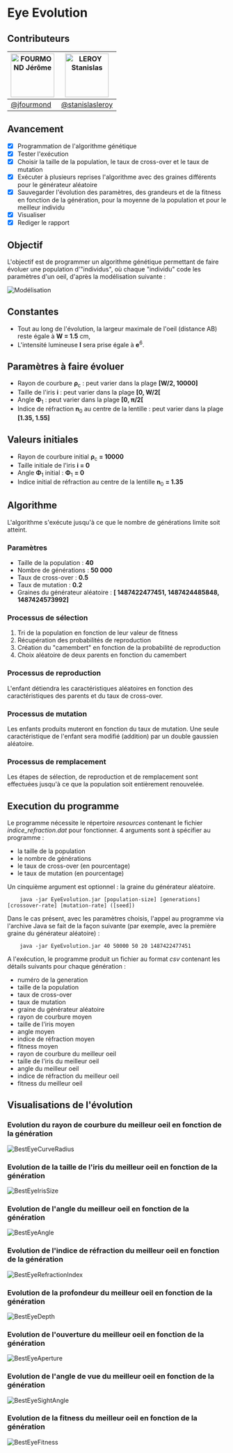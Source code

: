 # Eye Evolution

## Contributeurs

[<img alt="FOURMOND Jérôme" src="https://avatars2.githubusercontent.com/u/15089371" width="100">](https://github.com/jfourmond) | [<img alt="LEROY Stanislas" src="https://avatars3.githubusercontent.com/u/1542829" width="100">](https://github.com/stanislasleroy) |
------------------------|---------------------------|
[@jfourmond](https://github.com/jfourmond	) | [@stanislasleroy](https://github.com/stanislasleroy)

## Avancement

- [x] Programmation de l'algorithme génétique
- [x] Tester l'exécution
- [x] Choisir la taille de la population, le taux de cross-over et le taux de mutation
- [x] Exécuter à plusieurs reprises l'algorithme avec des graines différents pour le générateur aléatoire
- [x] Sauvegarder l'évolution des paramètres, des grandeurs et de la fitness en fonction de la génération, pour la moyenne de la population et pour le meilleur individu
- [x] Visualiser
- [x] Rediger le rapport

## Objectif

L'objectif est de programmer un algorithme génétique permettant de faire évoluer une population d'"individus", où chaque "individu" code les paramètres d'un oeil, d'après la modélisation suivante :

![Modélisation](/Rapport/modelisation.png)

## Constantes

- Tout au long de l'évolution, la largeur maximale de l'oeil (distance AB) reste égale à **W = 1.5** cm,
- L'intensité lumineuse **I** sera prise égale à **e**<sup>6</sup>.

## Paramètres à faire évoluer
- Rayon de courbure **&rho;**<sub>c</sub> : peut varier dans la plage **[W/2, 10000]**
- Taille de l'iris **i** : peut varier dans la plage **[0, W/2[**
- Angle **&Phi;**<sub>1</sub> : peut varier dans la plage **[0, &pi;/2[**
- Indice de réfraction **n**<sub>0</sub> au centre de la lentille : peut varier dans la plage **[1.35, 1.55]**

## Valeurs initiales

- Rayon de courbure initial **&rho;**<sub>c</sub> **= 10000**
- Taille initiale de l'iris **i = 0**
- Angle **&Phi;**<sub>1</sub> initial : **&Phi;**<sub>1</sub> **= 0**
- Indice initial de réfraction au centre de la lentille **n**<sub>0</sub> **= 1.35**

## Algorithme

L'algorithme s'exécute jusqu'à ce que le nombre de générations limite soit atteint.

### Paramètres

- Taille de la population : **40**
- Nombre de générations : **50 000**
- Taux de cross-over : **0.5**
- Taux de mutation : **0.2**
- Graines du générateur aléatoire : **[ 1487422477451, 1487424485848, 1487424573992]**

### Processus de sélection

1. Tri de la population en fonction de leur valeur de fitness
2. Récupération des probabilités de reproduction
3. Création du "camembert" en fonction de la probabilité de reproduction
4. Choix aléatoire de deux parents en fonction du camembert

### Processus de reproduction

L'enfant détiendra les caractéristiques aléatoires en fonction des caractéristiques des parents et du taux de cross-over.

### Processus de mutation

Les enfants produits muteront en fonction du taux de mutation. Une seule caractéristique de l'enfant sera modifié (addition) par un double gaussien aléatoire.

### Processus de remplacement

Les étapes de sélection, de reproduction et de remplacement sont effectuées jusqu'à ce que la population soit entièrement renouvelée.

## Execution du programme

Le programme nécessite le répertoire *resources* contenant le fichier *indice_refraction.dat* pour fonctionner.
4 arguments sont à spécifier au programme : 
- la taille de la population
- le nombre de générations
- le taux de cross-over (en pourcentage)
- le taux de mutation (en pourcentage)

Un cinquième argument est optionnel : la graine du générateur aléatoire.

```
	java -jar EyeEvolution.jar [population-size] [generations] [crossover-rate] [mutation-rate] ([seed])
```	

Dans le cas présent, avec les paramètres choisis, l'appel au programme via l'archive Java se fait de la façon suivante (par exemple, avec la première graine du générateur aléatoire) : 

```
	java -jar EyeEvolution.jar 40 50000 50 20 1487422477451
```
	
A l'exécution, le programme produit un fichier au format *csv* contenant les détails suivants pour chaque génération :
- numéro de la generation
- taille de la population
- taux de cross-over
- taux de mutation
- graine du générateur aléatoire
- rayon de courbure moyen
- taille de l'iris moyen
- angle moyen
- indice de réfraction moyen
- fitness moyen
- rayon de courbure du meilleur oeil
- taille de l'iris du meilleur oeil
- angle du meilleur oeil
- indice de réfraction du meilleur oeil
- fitness du meilleur oeil

## Visualisations de l'évolution

### Evolution du rayon de courbure du meilleur oeil en fonction de la génération

![BestEyeCurveRadius](/Rapport/best_eye_curve_radius.jpeg)

### Evolution de la taille de l'iris du meilleur oeil en fonction de la génération

![BestEyeIrisSize](/Rapport/best_eye_iris_size.jpeg)

### Evolution de l'angle du meilleur oeil en fonction de la génération

![BestEyeAngle](/Rapport/best_eye_angle.jpeg)

### Evolution de l'indice de réfraction du meilleur oeil en fonction de la génération

![BestEyeRefractionIndex](/Rapport/best_eye_refraction_index.jpeg)

### Evolution de la profondeur du meilleur oeil en fonction de la génération

![BestEyeDepth](/Rapport/best_eye_depth.jpeg)

### Evolution de l'ouverture du meilleur oeil en fonction de la génération

![BestEyeAperture](/Rapport/best_eye_aperture.jpeg)

### Evolution de l'angle de vue du meilleur oeil en fonction de la génération

![BestEyeSightAngle](/Rapport/best_eye_sight_angle.jpeg)

### Evolution de la fitness du meilleur oeil en fonction de la génération

![BestEyeFitness](/Rapport/best_eye_fitness.jpeg)
